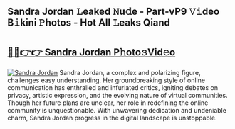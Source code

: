 ## Sandra Jordan 𝙻eaked 𝙽u𝚍e - Part-vP9 𝚅𝚒deo B𝚒kini 𝙿hotos - Hot All 𝙻eaks Qiand

# <h2><a href="http://ld7e97.urlbe.top/?page=Sandra+Jordan">🔗🔗👉👉 Sandra Jordan P𝚑oto𝚜Vid𝚎o</a></h2>

[![Sandra Jordan](https://i.imgur.com/eBuTRDB.gif)](http://ld7e97.urlbe.top/?page=Sandra+Jordan)
Sandra Jordan, a complex and polarizing figure, challenges easy understanding. Her groundbreaking style of online communication has enthralled and infuriated critics, igniting debates on privacy, artistic expression, and the evolving nature of virtual communities. Though her future plans are unclear, her role in redefining the online community is unquestionable. With unwavering dedication and undeniable charm, Sandra Jordan progress in the digital landscape is unstoppable.
